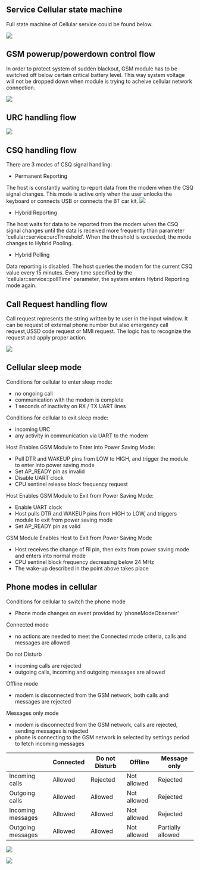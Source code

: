 ## Service Cellular state machine

Full state machine of Cellular service could be found below.

![](cellular_state_machine.svg)

## GSM powerup/powerdown control flow

In order to protect system of sudden blackout, GSM module has to be switched off below certain critical battery level.
This way system voltage will not be dropped down when module is trying to acheive cellular network connection.

![](cellular_gsm_onoff_flow.svg)

## URC handling flow

![](urc_handling.svg)

## CSQ handling flow

There are 3 modes of CSQ signal handling:
* Permanent Reporting

The host is constantly waiting to report data from the modem when the CSQ signal changes. This mode is active only when the user unlocks the keyboard or connects USB or connects the BT car kit.
![](csq_handling.svg)

* Hybrid Reporting

The host waits for data to be reported from the modem when the CSQ signal changes until the data is received more frequently than parameter 'cellular::service::urcThreshold'. When the threshold is exceeded, the mode changes to Hybrid Pooling.

* Hybrid Polling

Data reporting is disabled. The host queries the modem for the current CSQ value every 15 minutes. Every time specified by the 'cellular::service::pollTime' parameter, the system enters Hybrid Reporting mode again.

## Call Request handling flow

Call request represents the string written by te user in the input window.
It can be request of external phone number but also emergency call request,USSD code request or MMI request.
The logic has to recognize the request and apply proper action.

![](call_request_handling.svg)

## Cellular sleep mode

Conditions for cellular to enter sleep mode: 
* no ongoing call
* communication with the modem is complete
* 1 seconds of inactivity on RX / TX UART lines

Conditions for cellular to exit sleep mode: 
* incoming URC
* any activity in communication via UART to the modem

Host Enables GSM Module to Enter into Power Saving Mode:
* Pull DTR and WAKEUP pins from LOW to HIGH, and trigger the module to enter into power saving mode
* Set AP_READY pin as invalid
* Disable UART clock
* CPU sentinel release block frequency request

Host Enables GSM Module to Exit from Power Saving Mode:
* Enable UART clock
* Host pulls DTR and WAKEUP pins from HIGH to LOW, and triggers module to exit from power saving mode
* Set AP_READY pin as valid

GSM Module Enables Host to Exit from Power Saving Mode
* Host receives the change of RI pin, then exits from power saving mode and enters into normal mode
* CPU sentinel block frequency decreasing below 24 MHz
* The wake-up described in the point above takes place

## Phone modes in cellular

Conditions for cellular to switch the phone mode
* Phone mode changes on event provided by 'phoneModeObserver'

Connected mode
* no actions are needed to meet the Connected mode criteria, calls and messages are allowed

Do not Disturb
* incoming calls are rejected 
* outgoing calls, incoming and outgoing messages are allowed

Offline mode
* modem is disconnected from the GSM network, both calls and messages are rejected

Messages only mode
* modem is disconnected from the GSM network, calls are rejected, sending messages is rejected
* phone is connecting to the GSM network in selected by settings period to fetch incoming messages

| | Connected | Do not Disturb | Offline | Message only |
| ----------- | --------- | -------------- | ------- | ------- |
|Incoming calls| Allowed | Rejected | Not allowed | Rejected |
|Outgoing calls| Allowed | Allowed | Not allowed | Rejected |
|Incoming messages| Allowed | Allowed | Not allowed | Rejected |
|Outgoing messages| Allowed | Allowed | Not allowed | Partially allowed |

![](phone_modes.svg)

![](connection_manager.svg)